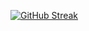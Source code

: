 [![GitHub Streak](https://streak-stats.demolab.com?user=luislamy&theme=react&hide_border=true&border_radius=5)](https://git.io/streak-stats)
